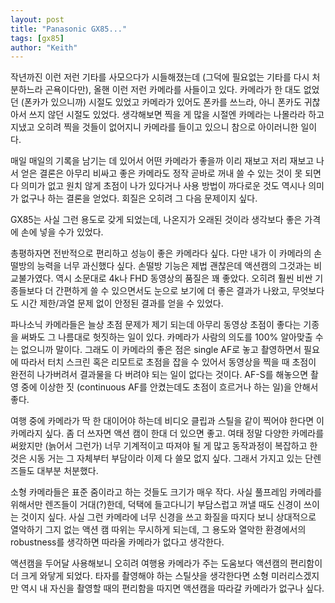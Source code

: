 ```yaml
---
layout: post
title: "Panasonic GX85..."
tags: [gx85]
author: "Keith"
---
```


작년까진 이런 저런 기타를 사모으다가 시들해졌는데 (그덕에 필요없는 기타를 다시 처분하느라 곤욕이다만), 올핸 이런 저런 카메라를 사들이고 있다. 카메라가 한 대도 없었던 (폰카가 있으니까) 시절도 있었고 카메라가 있어도 폰카를 쓰느라, 아니 폰카도 귀찮아서 쓰지 않던 시절도 있었다. 생각해보면 찍을 게 많을 시절엔 카메라는 나몰라라 하고 지냈고 오히려 찍을 것들이 없어지니 카메라를 들이고 있으니 참으로 아이러니한 일이다. 

매일 매일의 기록을 남기는 데 있어서 어떤 카메라가 좋을까 이리 재보고 저리 재보고 나서 얻은 결론은 아무리 비싸고 좋은 카메라도 정작 곧바로 꺼내 쓸 수 있는 것이 못 되면 다 의미가 없고 원치 않게 초점이 나가 있다거나 사용 방법이 까다로운 것도 역시나 의미가 없구나 하는 결론을 얻었다. 회질은 오히려 그 다음 문제이지 싶다.

GX85는 사실 그런 용도로 갖게 되었는데, 나온지가 오래된 것이라 생각보다 좋은 가격에 손에 넣을 수가 있었다.

총평하자면 전반적으로 편리하고 성능이 좋은 카메라다 싶다. 다만 내가 이 카메라의 손떨방의 능력을 너무 과신했다 싶다. 손떨방 기능은 제법 괜찮은데 액션캠의 그것과는 비교불가였다. 역시 소문대로 4k나 FHD 동영상의 품질은 꽤 좋았다. 오히려 훨씬 비싼 기종들보다 더 간편하게 쓸 수 있으면서도 눈으로 보기에 더 좋은 결과가 나왔고, 무엇보다도 시간 제한/과열 문제 없이 안정된 결과를 얻을 수 있었다. 

파나소닉 카메라들은 늘상 초점 문제가 제기 되는데 아무리 동영상 초점이 좋다는 기종을 써봐도 그 나름대로 헛짓하는 일이 있다. 카메라가 사람의 의도를 100% 알아맞출 수는 없으니까 말이다. 그래도 이 카메라의 좋은 점은 single AF로 놓고 촬영하면서 필요에 따라서 터치 스크린 혹은 리모트로 초점을 잡을 수 있어서 동영상을 찍을 때 초점이 완전히 나가버려서 결과물을 다 버려야 되는 일이 없다는 것이다. AF-S를 해놓으면 촬영 중에 이상한 짓 (continuous AF를 안켰는데도 초점이 흐르거나 하는 일)을 안해서 좋다. 

여행 중에 카메라가 딱 한 대이어야 하는데 비디오 클립과 스틸을 같이 찍어야 한다면 이 카메라지 싶다. 좀 더 쓰자면 액션 캠이 한대 더 있으면 좋고. 여태 정말 다양한 카메라를 써왔지만 (늙어서 그런가) 너무 기계적이고 따져야 될 게 많고 동작과정이 복잡하고 한 것은 시동 거는 그 자체부터 부담이라 이제 다 쓸모 없지 싶다. 그래서 가지고 있는 단렌즈들도 대부분 처분했다. 

소형 카메라들은 표준 줌이라고 하는 것들도 크기가 매우 작다. 사실 풀프레임 카메라를 위해서만 렌즈들이 거대(?)한데, 덕택에 들고다니기 부담스럽고 꺼낼 때도 신경이 쓰이는 것이지 싶다. 사실 그런 카메라에 너무 신경을 쓰고 화질을 따지다 보니 상대적으로 열악하기 그지 없는 액션 캠 따위는 무시하게 되는데, 그 용도와 열악한 환경에서의 robustness를 생각하면 따라올 카메라가 없다고 생각한다. 

액션캠을 두어달 사용해보니 오히려 여행용 카메라가 주는 도움보다 액션캠의 편리함이 더 크게 와닿게 되었다. 타자를 촬영해야 하는 스틸샷을 생각한다면 소형 미러리스겠지만 역시 내 자신을 촬영할 때의 편리함을 따지면 액션캠을 따라갈 카메라가 없구나 싶다. 